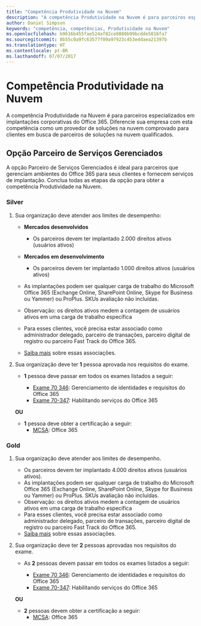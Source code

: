 ```yaml
---
title: "Competência Produtividade na Nuvem"
description: "A competência Produtividade na Nuvem é para parceiros especializados em implantações corporativas do Office 365. Diferencie sua empresa com esta competência como um provedor de soluções na nuvem comprovado para clientes em busca de parceiros de soluções na nuvem qualificados."
author: Daniel Simpson
keywords: "competência, competências, Produtividade na Nuvem"
ms.openlocfilehash: b9616b455fae524af82ce0880b99bcdde5816fa7
ms.sourcegitcommit: 8b55c0a9fc63577f09a97923c453e4daea21397b
ms.translationtype: HT
ms.contentlocale: pt-BR
ms.lasthandoff: 07/07/2017
---
```

# <a name="cloud-productivity-competency"></a>Competência Produtividade na Nuvem

A competência Produtividade na Nuvem é para parceiros especializados em implantações corporativas do Office 365. Diferencie sua empresa com esta competência como um provedor de soluções na nuvem comprovado para clientes em busca de parceiros de soluções na nuvem qualificados.

## <a name="managed-service-partner-option"></a>Opção Parceiro de Serviços Gerenciados
A opção Parceiro de Serviços Gerenciados é ideal para parceiros que gerenciam ambientes do Office 365 para seus clientes e fornecem serviços de implantação. Conclua todas as etapas da opção para obter a competência Produtividade na Nuvem.
### <a name="silver"></a>Silver
1.  Sua organização deve atender aos limites de desempenho:
    - **Mercados desenvolvidos** 
        - Os parceiros devem ter implantado 2.000 direitos ativos (usuários ativos)
    - **Mercados em desenvolvimento**
        -  Os parceiros devem ter implantado 1.000 direitos ativos (usuários ativos)
    
    - As implantações podem ser qualquer carga de trabalho do Microsoft Office 365 (Exchange Online, SharePoint Online, Skype for Business ou Yammer) ou ProPlus. SKUs avaliação não incluídas.     
    - Observação: os direitos ativos medem a contagem de usuários ativos em uma carga de trabalho específica 
    - Para esses clientes, você precisa estar associado como administrador delegado, parceiro de transações, parceiro digital de registro ou parceiro Fast Track do Office 365.
    - [Saiba mais](https://partner.microsoft.com/en-us/membership/digital-partner-of-record) sobre essas associações.

2. Sua organização deve ter **1** pessoa aprovada nos requisitos do exame.

    - **1** pessoa deve passar em todos os exames listados a seguir:

        - [Exame 70 346](https://www.microsoft.com/en-us/learning/exam-70-346.aspx): Gerenciamento de identidades e requisitos do Office 365  
        - [Exame 70-347](https://www.microsoft.com/en-us/learning/exam-70-347.aspx): Habilitando serviços do Office 365
    
    **OU**

    - **1** pessoa deve obter a certificação a seguir:  
        - [MCSA](https://www.microsoft.com/en-us/learning/mcsa-office365-certification.aspx): Office 365

### <a name="gold"></a>Gold

1.  Sua organização deve atender aos limites de desempenho. 

    - Os parceiros devem ter implantado 4.000 direitos ativos (usuários ativos).
    - As implantações podem ser qualquer carga de trabalho do Microsoft Office 365 (Exchange Online, SharePoint Online, Skype for Business ou Yammer) ou ProPlus. SKUs avaliação não incluídas.
    - Observação: os direitos ativos medem a contagem de usuários ativos em uma carga de trabalho específica
    - Para esses clientes, você precisa estar associado como administrador delegado, parceiro de transações, parceiro digital de registro ou parceiro Fast Track do Office 365.
    - [Saiba mais](https://partner.microsoft.com/en-us/membership/digital-partner-of-record) sobre essas associações.

2.  Sua organização deve ter **2** pessoas aprovadas nos requisitos do exame.

    - As **2** pessoas devem passar em todos os exames listados a seguir:

        - [Exame 70 346](https://www.microsoft.com/en-us/learning/exam-70-346.aspx): Gerenciamento de identidades e requisitos do Office 365  
        - [Exame 70-347](https://www.microsoft.com/en-us/learning/exam-70-347.aspx): Habilitando serviços do Office 365
        
    **OU**
    
    - **2** pessoas devem obter a certificação a seguir:
        - [MCSA](https://www.microsoft.com/en-us/learning/mcsa-office365-certification.aspx): Office 365





